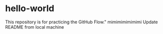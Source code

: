 # hello-world
This repository is for practicing the GitHub Flow."
mimimimimimimi
Update README from local machine
